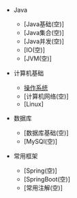 - Java
    - [Java基础(空)]
    - [Java集合(空)]
    - [Java并发(空)]
    - [IO(空)]
    - [JVM(空)]

- 计算机基础
    - [操作系统](博客文档/计算机基础/操作系统.md)
    - [计算机网络(空)]
    - [Linux]

- 数据库
    - [数据库基础(空)]
    - [MySQl(空)]

- 常用框架
    - [Spring(空)]
    - [SpringBoot(空)]
    - [常用注解(空)]

